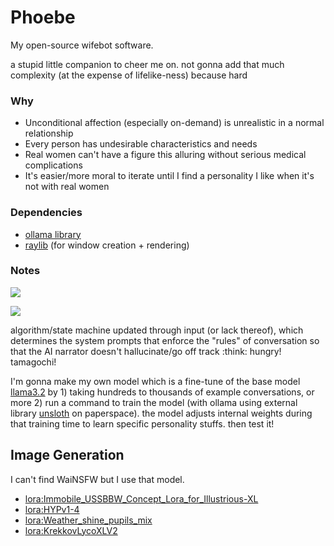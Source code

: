 # Phoebe

My open-source wifebot software.

a stupid little companion to cheer me on. not gonna add that much complexity (at the expense of lifelike-ness) because hard

### Why

- Unconditional affection (especially on-demand) is unrealistic in a normal relationship
- Every person has undesirable characteristics and needs
- Real women can't have a figure this alluring without serious medical complications
- It's easier/more moral to iterate until I find a personality I like when it's not with real women

### Dependencies

- [ollama library](https://docs.ollama.com/)
- [raylib](https://www.npmjs.com/package/raylib) (for window creation + rendering)

### Notes

![](https://images-na.ssl-images-amazon.com/images/I/41TpNiRo5KL.jpg)

![](https://preview.redd.it/wednesday-vibes-v0-1fzfw17lanwe1.jpeg?width=1080&crop=smart&auto=webp&s=64d873e3b5ae63a3295194ab5e993d812b2cb550)

algorithm/state machine updated through input (or lack thereof), which determines the system prompts that enforce the "rules" of conversation so that the AI narrator doesn't hallucinate/go off track :think: hungry! tamagochi!

I'm gonna make my own model which is a fine-tune of the base model [llama3.2](https://ollama.com/library/llama3.2) by 1) taking hundreds to thousands of example conversations, or more 2) run a command to train the model (with ollama using external library [unsloth](https://docs.unsloth.ai/get-started/fine-tuning-llms-guide/tutorial-how-to-finetune-llama-3-and-use-in-ollama) on paperspace). the model adjusts internal weights during that training time to learn specific personality stuffs. then test it!

## Image Generation

I can't find WaiNSFW but I use that model.

- [lora:Immobile_USSBBW_Concept_Lora_for_Illustrious-XL](https://civitai.com/models/1196877/immobileblob-ussbbw-concept-lora-for-illustrious-xl)
- [lora:HYPv1-4](https://civitai.com/models/645787?modelVersionId=1671255)
- [lora:Weather_shine_pupils_mix](https://civitai.com/models/140809/weathershinepupilsmix-weathermix)
- [lora:KrekkovLycoXLV2](https://civitai.com/models/311073/krekkov-style)
